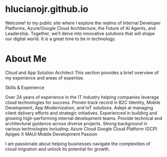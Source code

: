 # hlucianojr.github.io
Welcome! to my public site where I explore the realms of Internal Developer Platforms, Azure/Google Cloud Architecture, the Future of AI Agents, and Leadership. Together, we’ll delve into innovative solutions that will shape our digital world. It is a great time to be in technology.

# About Me
Cloud and App Solution Architect
This section provides a brief overview of my experience and areas of expertise.

Skills & Experience

Over 24 years of experience in the IT industry helping companies leverage cloud technologies for success.
Proven track record in B2C Identity, Mobile Development, App Modernization, and IoT solutions.
Adept at managing client delivery efforts and strategic initiatives.
Experienced in building and growing high-performing internal development teams.
Provide technical and architectural guidance across diverse projects.
Strong background in various technologies including:
Azure Cloud
Google Cloud Platform (GCP)
Apigee X
MAUI Mobile Development
Passion

I am passionate about helping businesses navigate the complexities of cloud migration and unlock its potential for growth.
